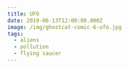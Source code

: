 ```yaml
---
title: UFO
date: 2019-06-13T12:00:00.000Z
image: /img/ghostcat-comic-6-ufo.jpg
tags:
  - aliens
  - pollution
  - flying saucer
---
```


